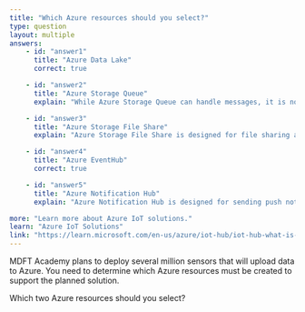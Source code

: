```yaml
---
title: "Which Azure resources should you select?"
type: question
layout: multiple
answers:
    - id: "answer1"
      title: "Azure Data Lake"
      correct: true

    - id: "answer2"
      title: "Azure Storage Queue"
      explain: "While Azure Storage Queue can handle messages, it is not optimized for the massive scale of IoT data ingestion that would come from several million sensors."

    - id: "answer3"
      title: "Azure Storage File Share"
      explain: "Azure Storage File Share is designed for file sharing and storage, not for real-time data ingestion from millions of IoT devices."

    - id: "answer4"
      title: "Azure EventHub"
      correct: true

    - id: "answer5"
      title: "Azure Notification Hub"
      explain: "Azure Notification Hub is designed for sending push notifications to mobile applications, not for ingesting data from IoT devices."

more: "Learn more about Azure IoT solutions."
learn: "Azure IoT Solutions"
link: "https://learn.microsoft.com/en-us/azure/iot-hub/iot-hub-what-is-azure-iot"
---
```


MDFT Academy plans to deploy several million sensors that will upload data to Azure. You need to determine which Azure resources must be created to support the planned solution. 

Which two Azure resources should you select?
